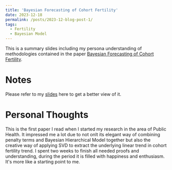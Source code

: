 ```yaml
---
title: 'Bayesian Forecasting of Cohort Fertility'
date: 2023-12-18
permalink: /posts/2023-12-blog-post-1/
tags:
  - Fertility
  - Bayesian Model
---
```


This is a summary slides including my persona understanding of methodologies contained in the paper [Bayesian Forecasting of Cohort Fertility](https://doi.org/10.1080/01621459.2014.881738). 


Notes
======
Please refer to my [slides](./Paper/Methodology_for_Fertility_model.pdf) here to get a better view of it.

Personal Thoughts
======
This is the first paper I read when I started my research in the area of Public Health. It impressed me a lot due to not onlt its elegant way of combining penalty terms and Bayesian Hierarchical Model together but also the creative way of applying SVD to extract the underlying linear trend in cohort fertility trend. I spent two weeks to finish all needed proofs and understanding, during the period it is filled with happiness and enthusiasm. It's more like a starting point to me.
